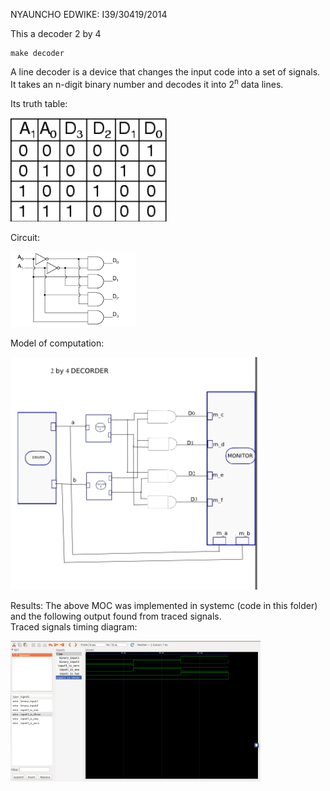 NYAUNCHO EDWIKE: I39/30419/2014


This a decoder 2 by 4

    make decoder


A line decoder is a device that changes the input code into a set of signals.<br>
It takes an n-digit binary number and decodes it into 2<sup>n</sup> data lines.

Its truth table: 
<p align="left">
  <img src="truth_table.PNG" width="250"/>
</p>

Circuit:
<p align="left">
  <img src="circuit.PNG" width="200"/>
</p>

Model of computation:
<p align="left">
  <img src="MOC.png" width="400"/>
</p>
Results:
The above MOC was implemented in systemc (code in this folder) and the following output found from traced signals.<br>
Traced signals timing diagram:
<p align="left">
  <img src="timing_diagram.png" width="400"/>
<p>

